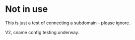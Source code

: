 # Not in use

This is just a test of connecting a subdomain - please ignore.  

V2, cname config testing underway.
